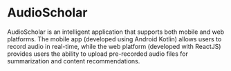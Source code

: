 # AudioScholar
AudioScholar is an intelligent application that supports both mobile and web platforms. The mobile app (developed using Android Kotlin) allows users to record audio in real-time, while the web platform (developed with ReactJS) provides users the ability to upload pre-recorded audio files for summarization and content recommendations.
